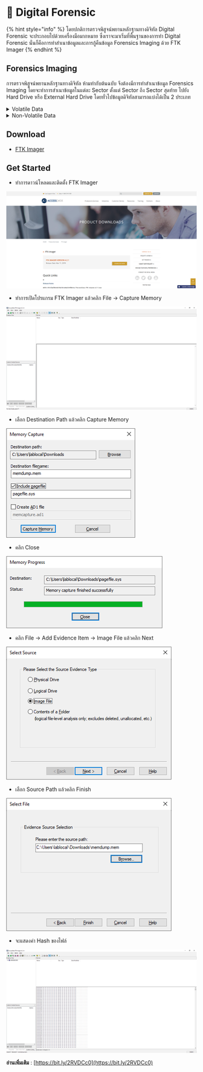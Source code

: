 # 🎩 Digital Forensic

{% hint style="info" %}
โดยปกติการตรวจพิสูจน์พยานหลักฐานทางดิจิทัล Digital Forensic จะประกอบไปด้วยเครื่องมือมากหมาย ซึ่งเราจะมาเริ่มที่พื้นฐานของการทำ Digital Forensic นั่นก็คือการทำสำเนาข้อมูลและการกู้คืนข้อมูล Forensics Imaging ด้วย FTK Imager
{% endhint %}

## Forensics Imaging

การตรวจพิสูจน์พยานหลักฐานทางดิจิทัล ห้ามทำกับต้นฉบับ จึงต้องมีการทำสำเนาข้อมูล Forensics Imaging โดยจะทำการสำเนาข้อมูลในแต่ละ Sector ตั้งแต่ Sector ถึง Sector สุดท้าย ไปยัง Hard Drive หรือ External Hard Drive โดยทั่วไปข้อมูลดิจิทัลสามารถแบ่งได้เป็น 2 ประเภท

<details>

<summary>Volatile Data</summary>

ข้อมูลในหน่วยความจำที่สามารถสูญหายได้เมื่อปิดอุปกรณ์อย่าง RAM เช่น Running Application, Running Process, Open Port, Password Cache รวมถึงบุคคลอื่นที่สามารถเข้ามาควบคุมคอมพิวเตอร์โดยที่เจ้าของไม่รู้ตัวผ่านทาง Malware

</details>

<details>

<summary>Non-Volatile Data</summary>

ข้อมูลในหน่วยความจำที่ไม่สูญหายเมื่อปิดอุปกรณ์อย่าง Hard Drive, Solid State Drive เช่น Image, File Document ทั่ว ๆ ไปที่เราใช้งานกันอยู่ทุกวัน ปัจจุบันมีขนาด 1TB กันแล้ว ในการทำสำเนาข้อมูลควรคำนึงถึงคำนวณความเร็วในการอ่านเขียนข้อมูล ( Read / Write ) เวลาที่ใช้ในการตรวจสอบความถูกต้องของข้อมูล ( Hashing ) ขนาดของสื่อที่ใช้ในการทำสำเนาข้อมูลห้ามน้อยกว่าต้นฉบับ และควรล้างข้อมูลสื่อที่ใช้ในการทำสำเนา ด้วยการการแทนที่ข้อมูลทั้งหมดด้วยเลข 0 ( [Zero-Fill](https://codeinsane.wordpress.com/2018/10/02/low-level-format-vs-zero-fill/) ) รวมถึงการทำสำเนาข้อมูลต้องทำผ่านอุปกรณ๋ Write Blocker เพื่อป้องกันการเปลี่ยนแปลงของข้อมูลหลักฐาน ซึ่งมีผลต่อการนำไปใช้อ้างอิงพยานหลักฐานในชั้นศาล

</details>

## **Download**

* [FTK Imager](https://accessdata.com/product-download/)

## **Get Started**

* ทำการดาวน์โหลดและติดตั้ง FTK Imager

![Forensic-01](../../.gitbook/assets/forensic-01.png)

* ทำการเปิดโปรแกรม FTK Imager แล้วคลิก File -> Capture Memory

![Forensic-02](../../.gitbook/assets/forensic-02.png)

* เลือก Destination Path แล้วคลิก Capture Memory

![Forensic-03](../../.gitbook/assets/forensic-03.png)

* คลิก Close

![Forensic-04](../../.gitbook/assets/forensic-04.png)

* คลิก File -> Add Evidence Item -> Image File แล้วคลิก Next

![Forensic-05](../../.gitbook/assets/forensic-05.png)

* เลือก Source Path แล้วคลิก Finish

![Forensic-06](../../.gitbook/assets/forensic-06.png)

* จะแสดงค่า Hash ของไฟล์

![Forensic-07](../../.gitbook/assets/forensic-07.png)

**อ่านเพิ่มเติม** : [https://bit.ly/2RVDCc0](https://bit.ly/2RVDCc0)
